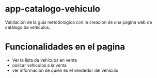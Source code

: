 # app-catalogo-vehiculo
Validación de la guía metodológica con la creación de una pagina web de catálogo de vehículos.

# Funcionalidades en el pagina
- Ver la lista de vehícuos en venta
- pulicar vehiculos a la venta
- ver información de quien es el vendedor del vehículo
